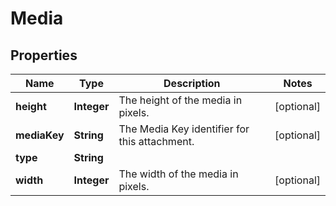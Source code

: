 

# Media


## Properties

| Name | Type | Description | Notes |
|------------ | ------------- | ------------- | -------------|
|**height** | **Integer** | The height of the media in pixels. |  [optional] |
|**mediaKey** | **String** | The Media Key identifier for this attachment. |  [optional] |
|**type** | **String** |  |  |
|**width** | **Integer** | The width of the media in pixels. |  [optional] |



